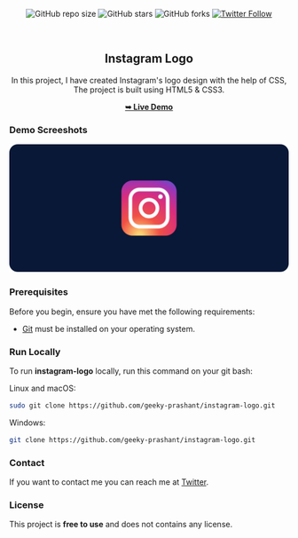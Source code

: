 <div align="center">
  
  ![GitHub repo size](https://img.shields.io/github/repo-size/geeky-prashant/instagram-logo)
  ![GitHub stars](https://img.shields.io/github/stars/geeky-prashant/instagram-logo)
  ![GitHub forks](https://img.shields.io/github/forks/geeky-prashant/instagram-logo?style=social)
  [![Twitter Follow](https://img.shields.io/twitter/follow/geekyprashant?style=social)](https://twitter.com/intent/follow?screen_name=geekyprashant)
 
  <br />

  <h2 align="center">Instagram Logo</h2>

  In this project, I have created Instagram's logo design with the help of CSS, <br />The project is built using HTML5 & CSS3.

  <a href="https://geeky-prashant.github.io/instagram-logo/"><strong>➥ Live Demo</strong></a>

</div>

### Demo Screeshots

![Instagram Logo Desktop Demo](./readme-images/Instagram-Logo.png "Desktop Demo")

### Prerequisites

Before you begin, ensure you have met the following requirements:

* [Git](https://git-scm.com/downloads "Download Git") must be installed on your operating system.

### Run Locally

To run **instagram-logo** locally, run this command on your git bash:

Linux and macOS:

```bash
sudo git clone https://github.com/geeky-prashant/instagram-logo.git
```

Windows:

```bash
git clone https://github.com/geeky-prashant/instagram-logo.git
```

### Contact

If you want to contact me you can reach me at [Twitter](https://www.twitter.com/geekyprashant).

### License

This project is **free to use** and does not contains any license.
